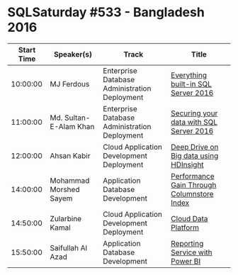 # SQLSaturday #533 - Bangladesh 2016
Start Time|Speaker(s)|Track|Title
---|---|---|---
10:00:00|MJ Ferdous|Enterprise Database Administration  Deployment|[Everything built-in SQL Server 2016](56449.md)
11:00:00|Md. Sultan-E-Alam Khan|Enterprise Database Administration  Deployment|[Securing your data with SQL Server 2016](52474.md)
12:00:00|Ahsan Kabir|Cloud Application Development  Deployment|[Deep Drive on Big data using HDInsight](49387.md)
14:00:00|Mohammad Morshed Sayem|Application  Database Development|[Performance Gain Through Columnstore Index](52543.md)
14:50:00|Zularbine Kamal|Cloud Application Development  Deployment|[Cloud Data Platform](56428.md)
15:50:00|Saifullah Al Azad|Application  Database Development|[Reporting Service with Power BI](47187.md)
